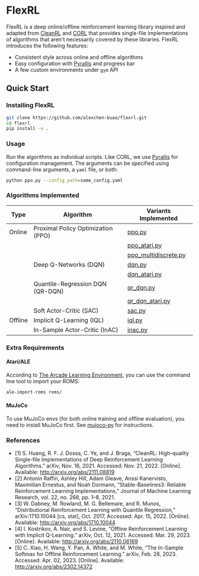 # FlexRL

FlexRL is a deep online/offline reinforcement learning library inspired and adapted from [CleanRL](https://github.com/vwxyzjn/cleanrl) and [CORL](https://github.com/tinkoff-ai/CORL) that provides single-file implementations of algorithms that aren't necessarily covered by these libraries. FlexRL introduces the following features:
- Consistent style across online and offline algorithms
- Easy configuration with [Pyrallis](https://github.com/eladrich/pyrallis) and progress bar
- A few custom environments under `gym` API

## Quick Start

### Installing FlexRL

```bash
git clone https://github.com/alexchen-buaa/flexrl.git
cd flexrl
pip install -e .
```

### Usage

Run the algorithms as individual scripts. Like CORL, we use [Pyrallis](https://github.com/eladrich/pyrallis) for configuration management. The arguments can be specified using command-line arguments, a `yaml` file, or both:
```bash
python ppo.py --config_path=some_config.yaml
```

### Algorithms Implemented

| Type     | Algorithm                          | Variants Implemented                                           |
| -------- | ---------------------------------- | -------------------------------------------------------------- |
| Online   | Proximal Policy Optimization (PPO) | [ppo.py](src/flexrl/online/ppo.py)                             |
|          |                                    | [ppo_atari.py](src/flexrl/online/ppo_atari.py)                 |
|          |                                    | [ppo_multidiscrete.py](src/flexrl/online/ppo_multidiscrete.py) |
|          | Deep Q-Networks (DQN)              | [dqn.py](src/flexrl/online/dqn.py)                             |
|          |                                    | [dqn_atari.py](src/flexrl/online/dqn_atari.py)                 |
|          | Quantile-Regression DQN (QR-DQN)   | [qr_dqn.py](src/flexrl/online/qr_dqn.py)                       |
|          |                                    | [qr_dqn_atari.py](src/flexrl/online/qr_dqn_atari.py)           |
|          | Soft Actor-Critic (SAC)            | [sac.py](src/flexrl/online/sac.py)                             |
| Offline  | Implicit Q-Learning (IQL)          | [iql.py](src/flexrl/offline/iql.py)                            |
|          | In-Sample Actor-Critic (InAC)      | [inac.py](src/flexrl/offline/inac.py)                          |

### Extra Requirements

#### Atari/ALE

According to [The Arcade Learning Environment](https://github.com/mgbellemare/Arcade-Learning-Environment), you can use the command line tool to import your ROMS:

```bash
ale-import-roms roms/
```

#### MuJoCo

To use MuJoCo envs (for both online training and offline evaluation), you need to install MuJoCo first. See [mujoco-py](https://github.com/openai/mujoco-py) for instructions.

### References

- [1] S. Huang, R. F. J. Dossa, C. Ye, and J. Braga, “CleanRL: High-quality Single-file Implementations of Deep Reinforcement Learning Algorithms.” arXiv, Nov. 16, 2021. Accessed: Nov. 21, 2022. [Online]. Available: http://arxiv.org/abs/2111.08819
- [2] Antonin Raffin, Ashley Hill, Adam Gleave, Anssi Kanervisto, Maximilian Ernestus, and Noah Dormann, “Stable-Baselines3: Reliable Reinforcement Learning Implementations,” Journal of Machine Learning Research, vol. 22, no. 268, pp. 1–8, 2021.
- [3] W. Dabney, M. Rowland, M. G. Bellemare, and R. Munos, “Distributional Reinforcement Learning with Quantile Regression,” arXiv:1710.10044 [cs, stat], Oct. 2017, Accessed: Apr. 15, 2022. [Online]. Available: http://arxiv.org/abs/1710.10044
- [4] I. Kostrikov, A. Nair, and S. Levine, “Offline Reinforcement Learning with Implicit Q-Learning.” arXiv, Oct. 12, 2021. Accessed: Mar. 29, 2023. [Online]. Available: http://arxiv.org/abs/2110.06169
- [5] C. Xiao, H. Wang, Y. Pan, A. White, and M. White, “The In-Sample Softmax for Offline Reinforcement Learning.” arXiv, Feb. 28, 2023. Accessed: Apr. 02, 2023. [Online]. Available: http://arxiv.org/abs/2302.14372
